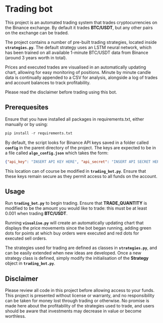 # Trading bot

This project is an automated trading system that trades cryptocurrencies on the Binance exchange. By default it trades **BTC/USDT**, but any other pairs on the exchange can be traded.

The project contains a number of pre-built trading strategies, located inside **`strategies.py`**. The default strategy uses an LSTM neural network, which has been trained on all available 1-minute BTC/USDT data from Binance (around 3 years worth in total). 

Prices and executed trades are visualised in an automatically updating chart, allowing for easy monitoring of positions. Minute by minute candle data is continually appended to a CSV for analysis, alongside a log of trades and account balances to track profitability.

Please read the disclaimer before trading using this bot.


## Prerequesites

Ensure that you have installed all packages in requirements.txt, either manually or by using:

```python
pip install -r requirements.txt
```

By default, the script looks for Binance API keys saved in a folder called **`config`** in the parent directory of the project. The keys are expected to be in a file called **`algo_config.json`**  which takes the form:

```json
{"api_key": "INSERT API KEY HERE", "api_secret": "INSERT API SECRET HERE"}
```

This location can of course be modified in **`trading_bot.py`**. Ensure that these keys remain secure as they permit access to all funds on the account.

## Usage

Run **`trading_bot.py`** to begin trading. Ensure that **TRADE_QUANTITY** is modified to be the amount you would like to trade: this must be at least 0.001 when trading **BTC/USDT**.

Running **`visualise.py`** will create an automatically updating chart that displays the price movements since the bot began running, adding green dots for points at which buy orders were executed and red dots for executed sell orders.

The strategies used for trading are defined as classes in **`strategies.py`**, and can be easily extended when new ideas are developed. Once a new strategy class is defined, simply modify the initialisation of the **Strategy** object in **`trading_bot.py`**.

## Disclaimer

Please review all code in this project before allowing access to your funds. This project is presented without license or warranty, and no responsibility can be taken for money lost through trading or otherwise. No promise is made here about the profitability of the strategies used to trade, and users should be aware that investments may decrease in value or become worthless.